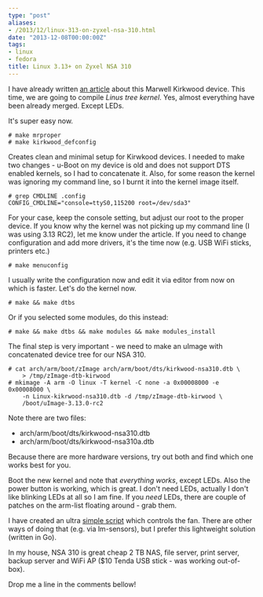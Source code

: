 ```yaml
---
type: "post"
aliases:
- /2013/12/linux-313-on-zyxel-nsa-310.html
date: "2013-12-08T00:00:00Z"
tags:
- linux
- fedora
title: Linux 3.13+ on Zyxel NSA 310
---
```

I have already written [an
article](/2013/03/booting-38-kernels-on-marwell-kirkwood-arm-zyxel-nsa-310.html)
about this Marwell Kirkwood device. This time, we are going to compile *Linus
tree kernel*. Yes, almost everything have been already merged. Except LEDs.

It's super easy now.

    # make mrproper
    # make kirkwood_defconfig

Creates clean and minimal setup for Kirwkood devices. I needed to make two
changes - u-Boot on my device is old and does not support DTS enabled kernels,
so I had to concatenate it. Also, for some reason the kernel was ignoring my
command line, so I burnt it into the kernel image itself.

    # grep CMDLINE .config
    CONFIG_CMDLINE="console=ttyS0,115200 root=/dev/sda3"

For your case, keep the console setting, but adjust our root to the proper
device. If you know why the kernel was not picking up my command line (I was
using 3.13 RC2), let me know under the article. If you need to change
configuration and add more drivers, it's the time now (e.g. USB WiFi sticks,
printers etc.)

    # make menuconfig

I usually write the configuration now and edit it via editor from now on which
is faster. Let's do the kernel now.

    # make && make dtbs

Or if you selected some modules, do this instead:

    # make && make dtbs && make modules && make modules_install

The final step is very important - we need to make an uImage with concatenated
device tree for our NSA 310.

    # cat arch/arm/boot/zImage arch/arm/boot/dts/kirkwood-nsa310.dtb \
        > /tmp/zImage-dtb-kirwood
    # mkimage -A arm -O linux -T kernel -C none -a 0x00008000 -e 0x00008000 \
        -n Linux-kikrwood-nsa310.dtb -d /tmp/zImage-dtb-kirwood \
        /boot/uImage-3.13.0-rc2

Note there are two files:

* arch/arm/boot/dts/kirkwood-nsa310.dtb
* arch/arm/boot/dts/kirkwood-nsa310a.dtb

Because there are more hardware versions, try out both and find which one
works best for you.

Boot the new kernel and note that *everything works*, except LEDs. Also the
power button is working, which is great. I don't need LEDs, actually I don't
like blinking LEDs at all so I am fine. If you _need_ LEDs, there are couple
of patches on the arm-list floating around - grab them.

I have created an ultra [simple script](https://github.com/lzap/fan3xxnsa)
which controls the fan. There are other ways of doing that (e.g. via
lm-sensors), but I prefer this lightweight solution (written in Go).

In my house, NSA 310 is great cheap 2 TB NAS, file server, print server,
backup server and WiFi AP ($10 Tenda USB stick - was working out-of-box).

Drop me a line in the comments bellow!

